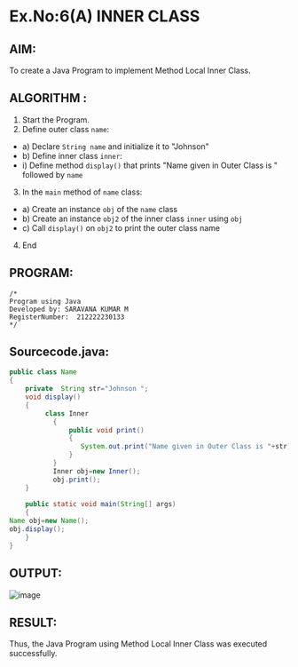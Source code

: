 # Ex.No:6(A)  INNER CLASS
## AIM:
To create a Java Program to implement Method Local Inner Class.

## ALGORITHM :
1.  Start the Program.
2.	Define outer class `name`:
-	a) Declare `String name` and initialize it to "Johnson"
-	b) Define inner class `inner`:
- i) Define method `display()` that prints "Name given in Outer Class is " followed by `name`
3.	In the `main` method of `name` class:
-	a) Create an instance `obj` of the `name` class
-	b) Create an instance `obj2` of the inner class `inner` using `obj`
-	c) Call `display()` on `obj2` to print the outer class name
4.	End






## PROGRAM:
 ```
/*
Program using Java
Developed by: SARAVANA KUMAR M
RegisterNumber:  212222230133
*/
```

## Sourcecode.java:
```java
public class Name
{
    private  String str="Johnson ";
    void display()
    {
         class Inner
           {
               public void print()
               {
                  System.out.print("Name given in Outer Class is "+str);
               }
           }
           Inner obj=new Inner();
           obj.print();
    }
  
    public static void main(String[] args)
    {
Name obj=new Name();
obj.display();
    }
}
```

## OUTPUT:
![image](https://github.com/user-attachments/assets/a78e2603-57c2-4cde-afc6-031c56adae70)



## RESULT:
Thus, the Java Program using Method Local Inner Class was executed successfully.
